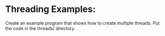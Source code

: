 Threading Examples:
=======
Create an example program that shows how to create multiple threads. Put the code in the threads/ directory.
